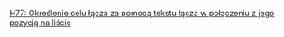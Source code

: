 [H77: Określenie celu łącza za pomocą tekstu łącza w połączeniu z jego pozycją na liście](https://www.w3.org/WAI/WCAG22/Techniques/html/H77)